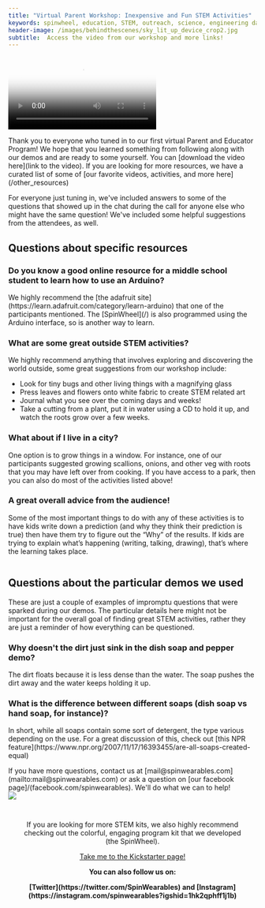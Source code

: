 ```yaml
---
title: "Virtual Parent Workshop: Inexpensive and Fun STEM Activities"
keywords: spinwheel, education, STEM, outreach, science, engineering day, electronics, computer science, physics, stem at home, science activitiesience, engineering day, electronics, computer science, physics, parent and educator workshop
header-image: /images/behindthescenes/sky_lit_up_device_crop2.jpg
subtitle:  Access the video from our workshop and more links! 
---
```


<div class="row dark-transparent">
<div class="column"><video style="margin:auto;max-width:100%;" poster="/large_files/workshop20200404_snap.jpg" src="/large_files/workshop20200404.mp4" playsinline controls></video></div>
</div>

<div class="row">
<div class="column long-text">
<p>Thank you to everyone who tuned in to our first virtual Parent and Educator Program! We hope that you learned something from following along with our demos and are ready to some yourself. You can [download the video here](link to the video). If you are looking for more resources, we have a curated list of some of [our favorite videos, activities, and more here](/other_resources)</p>
</div>
</div>
    
<div class="row">
<div class="column long-text">
For everyone just tuning in, we've included answers to some of the questions that showed up in the chat during the call for anyone else who might have the same question! We've included some helpful suggestions from the attendees, as well.
</div>
</div>


<div class="row">
<div class="column long-text">
<h2>Questions about specific resources</h2>
<h3>Do you know a good online resource for a middle school student to learn how to use an Arduino?</h3>
<p>We highly recommend the [the adafruit site](https://learn.adafruit.com/category/learn-arduino) that one of the participants mentioned. The [SpinWheel](/) is also programmed using the Arduino interface, so is another way to learn.</p>

<h3>What are some great outside STEM activities?</h3>
<p>We highly recommend anything that involves exploring and discovering the world outside, some great suggestions from our workshop include:
<ul>
<li> Look for tiny bugs and other living things with a magnifying glass </li>
<li> Press leaves and flowers onto white fabric to create STEM related art </li>
<li> Journal what you see over the coming days and weeks! </li>
<li> Take a cutting from a plant, put it in water using a CD to hold it up, and watch the roots grow over a few weeks. </li>
</ul>
</p>

<h3>What about if I live in a city?</h3>
<p>One option is to grow things in a window. For instance, one of our participants suggested growing scallions, onions, and other veg with roots that you may have left over from cooking. If you have access to a park, then you can also do most of the activities listed above!</p>

<h3>A great overall advice from the audience!</h3>
<p>Some of the most important things to do with any of these activities is to have kids write down a prediction (and why they think their prediction is true) then have them try to figure out the “Why” of the results.  If kids are trying to explain what’s happening (writing, talking, drawing), that’s where the learning takes place.</p>
</div>
</div>


<div class="row">
<div class="column long-text">
<h2>Questions about the particular demos we used</h2>
<p>These are just a couple of examples of impromptu questions that were sparked during our demos. The particular details here might not be important for the overall goal of finding great STEM activities, rather they are just a reminder of how everything can be questioned.</p>

<h3>Why doesn't the dirt just sink in the dish soap and pepper demo?</h3>
<p>The dirt floats because it is less dense than the water. The soap pushes the dirt away and the water keeps holding it up. </p>

<h3>What is the difference between different soaps (dish soap vs hand soap, for instance)?</h3>
<p>In short, while all soaps contain some sort of detergent, the type various depending on the use. For a great discussion of this, check out [this NPR feature](https://www.npr.org/2007/11/17/16393455/are-all-soaps-created-equal)</p>
</div>
</div>

<div class="row dark">
<div class="column">
If you have more questions, contact us at [mail@spinwearables.com](mailto:mail@spinwearables.com) or ask a question on [our facebook page]/(facebook.com/spinwearables). We'll do what we can to help!
</div>
</div>


<div class="row row-small-reverse dark-transparent">
<div class="column column-long"><img src="/images/backpack_keychains.jpg"></div>
<div class="column long-text">
<style>
#kickstarter {
  margin: auto;
  width: 90%;
  text-align: center;
  padding: 1em;
}

#kickstarter > a {
  margin: 0.2em;
  padding: 0.5em 1em;
  text-align: center;
  text-decoration: none;
}
</style>
<div id="kickstarter">
<p id="signup-form">If you are looking for more STEM kits, we also highly recommend checking out the colorful, engaging program kit that we developed (the SpinWheel).</p>
<a href="https://www.kickstarter.com/projects/spinwheel/the-spinwheel-the-colorful-wearable-programming-kit" class="round-button">Take me to the Kickstarter page!</a>
<p><strong>You can also follow us on:</strong></p>
<p><strong>[Twitter](https://twitter.com/SpinWearables) and [Instagram](https://instagram.com/spinwearables?igshid=1hk2qphff1j1b)</strong></p>
</div>
</div>
</div>

